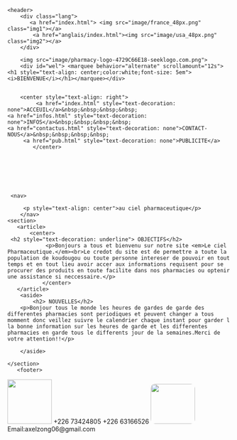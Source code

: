 <!DOCTYPE html>
<html>
<head>
<meta charset="utf-8"/>
<link rel="stylesheet" href="./css/pharmacy.css"/>
</head>
     
    <header>
        <div class="lang">
           <a href="index.html"> <img src="image/france_48px.png" class="img1"></a>
            <a href="anglais/index.html"><img src="image/usa_48px.png" class="img2"></a>
        </div>
     
        <img src="image/pharmacy-logo-4729C66E18-seeklogo.com.png">
        <div id="wel"> <marquee behavior="alternate" scrollamount="12s"><h1 style="text-align: center;color:white;font-size: 5em"><i>BIENVENUE</i></h1></marquee></div>
            
    
        <center style="text-align: right">
             <a href="index.html" style="text-decoration: none">ACCEUIL</a>&nbsp;&nbsp;&nbsp;&nbsp;
    <a href="infos.html" style="text-decoration: none">INFOS</a>&nbsp;&nbsp;&nbsp;&nbsp;
    <a href="contactus.html" style="text-decoration: none">CONTACT-NOUS</a>&nbsp;&nbsp;&nbsp;&nbsp;
         <a href="pub.html" style="text-decoration: none">PUBLICITE</a>
            </center>
<br>
    </header>
    <br><br><br>
<body>
    
   
     <nav>
   
         <p style="text-align: center">au ciel pharmaceutique</p>
        </nav>
    <section>
       <article>
           <center>
     <h2 style="text-decoration: underline"> OBJECTIFS</h2>
                <p>Bonjours a tous et bienvenu sur notre site <em>Le ciel Pharmaceutique.</em><br>Le credot du site est de permettre a toute la population de koudougou ou toute personne intereser de pouvoir en tout temps et en tout lieu avoir accer aux informations requisent pour se procurer des produits en toute facilite dans nos pharmacies ou optenir une assistance si neccessaire.</p>
               </center>
       </article>
        <aside>
            <h2> NOUVELLES</h2>
        <p>Bonjour tous le monde les heures de gardes de garde des differentes pharmacies sont periodiques et peuvent changer a tous momment donc veillez suivre le calendrier chaque instant pour garder l la bonne information sur les heures de garde et les differentes pharmacies en garde tous le differents jour de la semaines.Merci de votre attention!!</p>
                       
        </aside>
        
    </section>
       <footer>
   <div class="contact">
        <img src="image/call-1436738__340.png" width="100" height="100"/> +226 73424805 +226 63166526
      <img src="image/gmail.jpg" width="100" height="90" style="border-radius:10px"/>Email:axelzong06@gmail.com
        </div>
              </footer>
  
</body>

</html>
